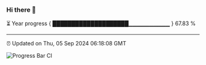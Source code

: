 ### Hi there 👋

⏳ Year progress { ████████████████████▁▁▁▁▁▁▁▁▁▁ } 67.83 %

---

⏰ Updated on Thu, 05 Sep 2024 06:18:08 GMT

![Progress Bar CI](https://github.com/liununu/liununu/workflows/Progress%20Bar%20CI/badge.svg)
